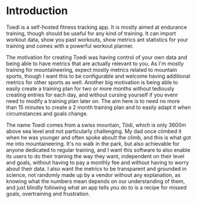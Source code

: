 # Introduction

Toedi is a self-hosted fitness tracking app. It is mostly aimed at endurance 
training, though should be useful for any kind of training. It can import 
workout data, show you past workouts, show metrics ant statistics for your 
training and comes with a powerful workout planner.

The motivation for creating Toedi was having control of your own data and being 
able to have metrics that are actually relevant to you. As I'm mostly training 
for mountaineering, expect mostly metrics related to mountain sports, though I 
want this to be configurable and welcome having additional metrics for other 
sports as well. Another big motivation is being able to easily create a 
training plan for two or more months without tediously creating entries for 
each day, and without cursing yourself if you evenr need to modify a training 
plan later on. The aim here is to need no more than 15 minutes to create a 2 
month training plan and to easily adapt it when circumstances and goals change.

The name Toedi comes from a swiss mountain, Tödi, which is only 3600m above 
sea level and not particularly challenging. My dad once climbed it when he was 
younger and often spoke aboult the climb, and this is what got me into 
mountaineering. It's no walk in the park, but also achievable for anyone 
dedicated to regular training, and I want this software to also enable its 
users to do their training the way they want, independent on their level and 
goals, without having to pay a monthly fee and without having to worry about 
their data. I also want the metrics to be transparent and grounded in science, 
not randomly made up by a vendor without any explanation, as knowing what the 
numbers mean depends on our understanding of them, and just blindly following 
what an app tells you do to is a recipe for missed goals, overtraining and 
frustration. 
